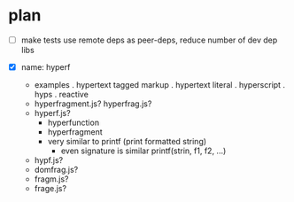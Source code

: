 # plan

* [ ] make tests use remote deps as peer-deps, reduce number of dev dep libs

* [x] name: hyperf
  * examples
    . hypertext tagged markup
    . hypertext literal
    . hyperscript
    . hyps
    . reactive
  * hyperfragment.js? hyperfrag.js?
  * hyperf.js?
    + hyperfunction
    + hyperfragment
    + very similar to printf (print formatted string)
      + even signature is similar printf(strin, f1, f2, ...)
  * hypf.js?
  * domfrag.js?
  * fragm.js?
  * frage.js?
